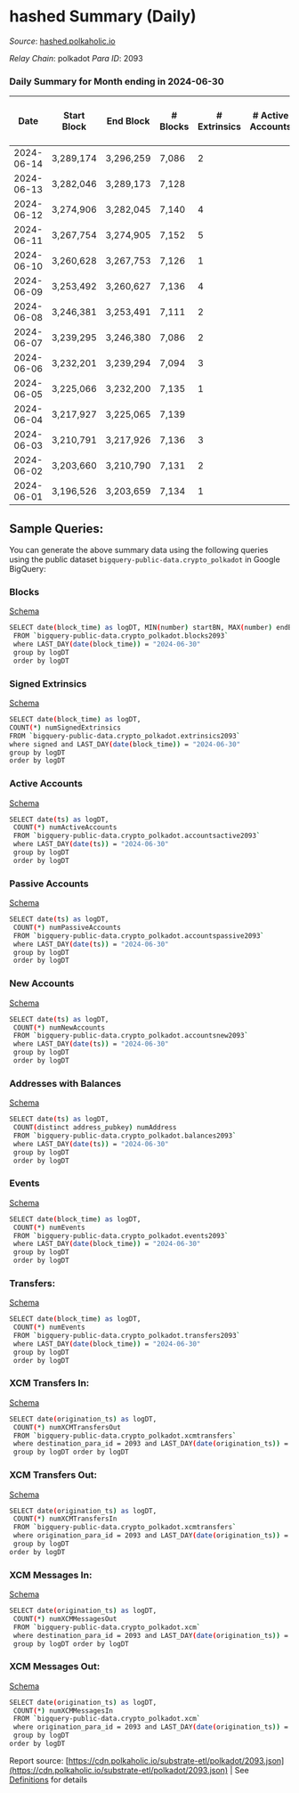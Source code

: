 # hashed Summary (Daily)

_Source_: [hashed.polkaholic.io](https://hashed.polkaholic.io)

*Relay Chain*: polkadot
*Para ID*: 2093



### Daily Summary for Month ending in 2024-06-30


| Date    | Start Block | End Block | # Blocks | # Extrinsics | # Active Accounts | # Passive Accounts | # New Accounts | # Addresses | # Events  | # Transfers ($USD) | # XCM Transfers In ($USD) | # XCM Transfers Out ($USD) | # XCM In | # XCM Out | Issues |
|---------|-------------|-----------|----------|--------------|-------------------|--------------------|----------------|-------------|-----------|--------------------|---------------------------|----------------------------|----------|-----------|--------|
| 2024-06-14 | 3,289,174 | 3,296,259 | 7,086 | 2 |  |  |  |  | 14,186 |   |   |   |  |  |  |
| 2024-06-13 | 3,282,046 | 3,289,173 | 7,128 |  |  |  |  | 661 | 14,263 |   |   |   |  |  |  |
| 2024-06-12 | 3,274,906 | 3,282,045 | 7,140 | 4 |  |  |  | 661 | 14,303 | 1  |   |   |  |  |  |
| 2024-06-11 | 3,267,754 | 3,274,905 | 7,152 | 5 |  |  |  | 661 | 14,332 | 2  |   |   |  |  |  |
| 2024-06-10 | 3,260,628 | 3,267,753 | 7,126 | 1 |  |  |  | 661 | 14,261 |   |   |   |  |  |  |
| 2024-06-09 | 3,253,492 | 3,260,627 | 7,136 | 4 |  |  |  | 661 | 14,295 | 1  |   |   |  |  |  |
| 2024-06-08 | 3,246,381 | 3,253,491 | 7,111 | 2 |  |  |  | 661 | 14,235 | 1  |   |   |  |  |  |
| 2024-06-07 | 3,239,295 | 3,246,380 | 7,086 | 2 |  |  |  | 661 | 14,189 |   |   |   |  |  |  |
| 2024-06-06 | 3,232,201 | 3,239,294 | 7,094 | 3 |  |  |  | 661 | 14,206 | 1  |   |   |  |  |  |
| 2024-06-05 | 3,225,066 | 3,232,200 | 7,135 | 1 |  |  |  | 661 | 14,279 |   |   |   |  |  |  |
| 2024-06-04 | 3,217,927 | 3,225,065 | 7,139 |  |  |  |  | 661 | 14,282 |   |   |   |  |  |  |
| 2024-06-03 | 3,210,791 | 3,217,926 | 7,136 | 3 |  |  |  | 661 | 14,290 | 1  |   |   |  |  |  |
| 2024-06-02 | 3,203,660 | 3,210,790 | 7,131 | 2 |  |  |  | 661 | 14,276 |   |   |   |  |  |  |
| 2024-06-01 | 3,196,526 | 3,203,659 | 7,134 | 1 |  |  |  | 661 | 14,280 |   |   |   |  |  |  |

## Sample Queries:
You can generate the above summary data using the following queries using the public dataset `bigquery-public-data.crypto_polkadot` in Google BigQuery:


### Blocks 

[Schema](https://github.com/colorfulnotion/substrate-etl/blob/main/schema/blocks.json)

```bash
SELECT date(block_time) as logDT, MIN(number) startBN, MAX(number) endBN, COUNT(*) numBlocks 
 FROM `bigquery-public-data.crypto_polkadot.blocks2093`  
 where LAST_DAY(date(block_time)) = "2024-06-30" 
 group by logDT 
 order by logDT
```

### Signed Extrinsics 

[Schema](https://github.com/colorfulnotion/substrate-etl/blob/main/schema/extrinsics.json)

```bash
SELECT date(block_time) as logDT, 
COUNT(*) numSignedExtrinsics 
FROM `bigquery-public-data.crypto_polkadot.extrinsics2093`  
where signed and LAST_DAY(date(block_time)) = "2024-06-30" 
group by logDT 
order by logDT
```

### Active Accounts 

[Schema](https://github.com/colorfulnotion/substrate-etl/blob/main/schema/accountsactive.json)

```bash
SELECT date(ts) as logDT, 
 COUNT(*) numActiveAccounts 
 FROM `bigquery-public-data.crypto_polkadot.accountsactive2093` 
 where LAST_DAY(date(ts)) = "2024-06-30" 
 group by logDT 
 order by logDT
```

### Passive Accounts 

[Schema](https://github.com/colorfulnotion/substrate-etl/blob/main/schema/accountspassive.json)

```bash
SELECT date(ts) as logDT, 
 COUNT(*) numPassiveAccounts 
 FROM `bigquery-public-data.crypto_polkadot.accountspassive2093` 
 where LAST_DAY(date(ts)) = "2024-06-30" 
 group by logDT 
 order by logDT
```

### New Accounts 

[Schema](https://github.com/colorfulnotion/substrate-etl/blob/main/schema/accountsnew.json)

```bash
SELECT date(ts) as logDT, 
 COUNT(*) numNewAccounts 
 FROM `bigquery-public-data.crypto_polkadot.accountsnew2093` 
 where LAST_DAY(date(ts)) = "2024-06-30" 
 group by logDT
 order by logDT
```

### Addresses with Balances 

[Schema](https://github.com/colorfulnotion/substrate-etl/blob/main/schema/balances.json)

```bash
SELECT date(ts) as logDT,
 COUNT(distinct address_pubkey) numAddress 
 FROM `bigquery-public-data.crypto_polkadot.balances2093` 
 where LAST_DAY(date(ts)) = "2024-06-30" 
 group by logDT 
 order by logDT
```

### Events 

[Schema](https://github.com/colorfulnotion/substrate-etl/blob/main/schema/events.json)

```bash
SELECT date(block_time) as logDT, 
 COUNT(*) numEvents 
 FROM `bigquery-public-data.crypto_polkadot.events2093` 
 where LAST_DAY(date(block_time)) = "2024-06-30" 
 group by logDT 
 order by logDT
```

### Transfers:

[Schema](https://github.com/colorfulnotion/substrate-etl/blob/main/schema/transfers.json)

```bash
SELECT date(block_time) as logDT, 
 COUNT(*) numEvents 
 FROM `bigquery-public-data.crypto_polkadot.transfers2093` 
 where LAST_DAY(date(block_time)) = "2024-06-30" 
 group by logDT 
 order by logDT
```

### XCM Transfers In: 

[Schema](https://github.com/colorfulnotion/substrate-etl/blob/main/schema/xcmtransfers.json)

```bash
SELECT date(origination_ts) as logDT, 
 COUNT(*) numXCMTransfersOut 
 FROM `bigquery-public-data.crypto_polkadot.xcmtransfers` 
 where destination_para_id = 2093 and LAST_DAY(date(origination_ts)) = "2024-06-30" 
 group by logDT order by logDT
```

### XCM Transfers Out: 

[Schema](https://github.com/colorfulnotion/substrate-etl/blob/main/schema/xcmtransfers.json)

```bash
SELECT date(origination_ts) as logDT, 
 COUNT(*) numXCMTransfersIn 
 FROM `bigquery-public-data.crypto_polkadot.xcmtransfers` 
 where origination_para_id = 2093 and LAST_DAY(date(origination_ts)) = "2024-06-30" 
 group by logDT 
order by logDT
```

### XCM Messages In: 

[Schema](https://github.com/colorfulnotion/substrate-etl/blob/main/schema/xcm.json)

```bash
SELECT date(origination_ts) as logDT, 
 COUNT(*) numXCMMessagesOut 
 FROM `bigquery-public-data.crypto_polkadot.xcm` 
 where destination_para_id = 2093 and LAST_DAY(date(origination_ts)) = "2024-06-30" 
 group by logDT order by logDT
```

### XCM Messages Out: 

[Schema](https://github.com/colorfulnotion/substrate-etl/blob/main/schema/xcm.json)

```bash
SELECT date(origination_ts) as logDT, 
 COUNT(*) numXCMMessagesIn 
 FROM `bigquery-public-data.crypto_polkadot.xcm` 
 where origination_para_id = 2093 and LAST_DAY(date(origination_ts)) = "2024-06-30" 
 group by logDT 
order by logDT
```


Report source: [https://cdn.polkaholic.io/substrate-etl/polkadot/2093.json](https://cdn.polkaholic.io/substrate-etl/polkadot/2093.json) | See [Definitions](/DEFINITIONS.md) for details
